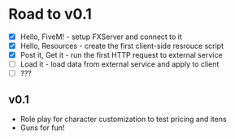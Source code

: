 # Road to v0.1

- [x] Hello, FiveM! - setup FXServer and connect to it
- [x] Hello, Resources - create the first client-side resrouce script
- [x] Post it, Get it - run the first HTTP request to external service
- [ ] Load it - load data from external service and apply to client
- [ ] ???

## v0.1

- Role play for character customization to test pricing and itens
- Guns for fun!
